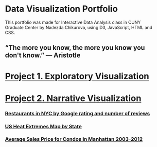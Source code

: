 # Data Visualization Portfolio

This portfolio was made for Interactive Data Analysis class in CUNY Graduate Center by Nadezda Chikurova, using D3, JavaScript, HTML and CSS.

## “The more you know, the more you know you don't know.”  ― Aristotle


# [Project 1. Exploratory Visualization](https://github.com/nchikurova/Interactive-Data-Vis-Portfolio/tree/master/exploratory_project)
# [Project 2. Narrative Visualization](https://github.com/nchikurova/Interactive-Data-Vis-Portfolio/tree/master/project_2)

### [Restaurants in NYC by Google rating and number of reviews](https://nchikurova.github.io/Interactive-Data-Vis-Sp2020/tutorial3_distributions/)
### [US Heat Extremes Map by State](https://nchikurova.github.io/Interactive-Data-Vis-Sp2020/tutorial5_geographic/)
### [Average Sales Price for Condos in Manhattan 2003-2012](https://nchikurova.github.io/Interactive-Data-Vis-Sp2020/tutorial4_timeseries/)


